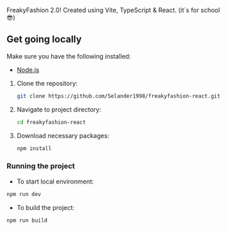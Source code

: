 FreakyFashion 2.0! Created using Vite, TypeScript & React. (it´s for school 😎)

## Get going locally

Make sure you have the following installed:

- [Node.js](https://nodejs.org/)

1. Clone the repository:
   ```sh
   git clone https://github.com/Selander1998/freakyfashion-react.git
   ```
2. Navigate to project directory:
   ```sh
   cd freakyfashion-react
   ```
3. Download necessary packages:
   ```sh
   npm install
   ```

### Running the project

- To start local environment:

```sh
npm run dev
```

- To build the project:

```sh
npm run build
```
